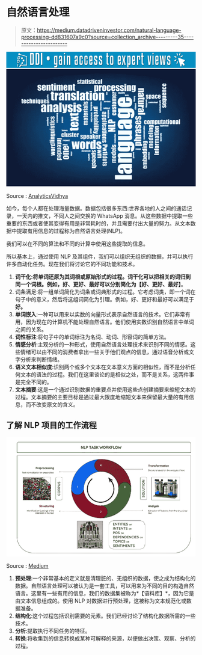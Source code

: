# 自然语言处理

> 原文：<https://medium.datadriveninvestor.com/natural-language-processing-dd831607a9c0?source=collection_archive---------35----------------------->

[![](img/fe253c6edadb8854646a76a0e27f85f0.png)](http://www.track.datadriveninvestor.com/1B9E)![](img/8bfbaa80962e32bf5107f73b94a49850.png)

Source : [AnalyticsVidhya](http://www.analyticsvidhya.com)

如今，每个人都在处理海量数据。数据包括很多东西:世界各地的人之间的通话记录，一天内的推文，不同人之间交换的 WhatsApp 消息。从这些数据中提取一些重要的东西或者使其变得有用是非常耗时的，并且需要付出大量的努力。从文本数据中提取有用信息的过程称为自然语言处理(NLP)。

我们可以在不同的算法和不同的计算中使用这些提取的信息。

所以基本上，通过使用 NLP 及其组件，我们可以组织无组织的数据，并可以执行许多自动化任务。现在我们将讨论它的不同功能和技术。

1.  **词干化:**将单词还原为其词根或原始形式的过程。词干化可以把相关的词归到同一个词根。例如，好、更好、最好可以分别简化为**【好、更好、最好】**。
2.  词条满足:将一组单词简化为词条或词典形式的过程。它考虑词类，即一个词在句子中的意义，然后将这组词简化为引理。例如，好、更好和最好可以满足于**好。**
3.  **单词嵌入**:一种可以用来以实数的向量形式表示自然语言的技术。它们非常有用，因为现在的计算机不能处理自然语言。他们使用实数识别自然语言中单词之间的关系。
4.  **词性标注**:将句子中的单词标注为名词、动词、形容词的简单方法。
5.  **情感分析**:主观分析的一种形式，使用自然语言处理技术来识别不同的情感。这些情绪可以由不同的消费者拿出一些关于他们观点的信息，通过语音分析或文字分析来判断情绪。
6.  **语义文本相似度**:识别两个或多个文本在文本意义方面的相似性，而不是分析任何文本的语法的过程。我们在这里谈论的是相似之处，而不是关系，这两件事是完全不同的。
7.  **文本摘要**:这是一个通过识别数据的重要点并使用这些点创建摘要来缩短文本的过程。文本摘要的主要目标是通过最大限度地缩短文本来保留最大量的有用信息，而不改变原文的含义。

## 了解 NLP 项目的工作流程

![](img/ec103faa36df7927a9ac111b95ab466c.png)

Source : [Medium](http://www.medium.com)

1.  **预处理**:一个非常基本的定义就是清理脏的、无组织的数据，使之成为结构化的数据。自然语言处理可以被认为是一套工具，可以用来为不同的目的构造自然语言。这里有一些有用的信息，我们的数据集被称为*【语料库】*，因为它是由文本信息组成的。使用 NLP 对数据进行预处理，这被称为文本规范化或数据准备。
2.  **结构化**:这个过程包括识别需要的元素。我们已经讨论了结构化数据所需的一些技术。
3.  **分析**:提取执行不同任务的特征。
4.  **转换**:将收集到的信息转换成某种可解释的来源，以便做出决策、观察、分析的过程。